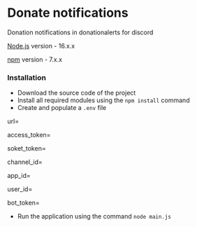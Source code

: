 # Donate notifications
Donation notifications in donationalerts for discord

[Node.js](https://nodejs.org/) version - 16.x.x

[npm](https://www.npmjs.com/) version - 7.x.x


### Installation
- Download the source code of the project
- Install all required modules using the `npm install` command
- Create and populate a `.env` file

url=

access_token=

soket_token=

channel_id=

app_id=

user_id=

bot_token=

- Run the application using the command `node main.js`
